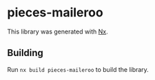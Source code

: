 # pieces-maileroo

This library was generated with [Nx](https://nx.dev).

## Building

Run `nx build pieces-maileroo` to build the library.
